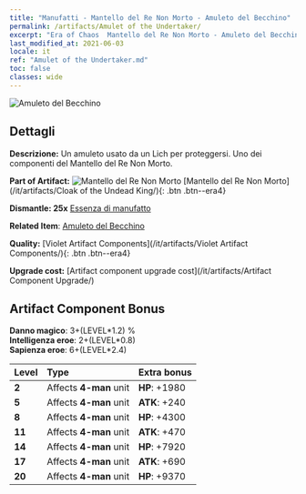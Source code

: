 ```yaml
---
title: "Manufatti - Mantello del Re Non Morto - Amuleto del Becchino"
permalink: /artifacts/Amulet of the Undertaker/
excerpt: "Era of Chaos  Mantello del Re Non Morto - Amuleto del Becchino. Un amuleto usato da un Lich per proteggersi. Uno dei componenti del Mantello del Re Non Morto."
last_modified_at: 2021-06-03
locale: it
ref: "Amulet of the Undertaker.md"
toc: false
classes: wide
---
```


 ![Amuleto del Becchino](/images/t/artifact_40321.png)



## Dettagli

 **Descrizione:** Un amuleto usato da un Lich per proteggersi. Uno dei componenti del Mantello del Re Non Morto.

 **Part of Artifact:** ![Mantello del Re Non Morto](/images/t/icon_artifact_32.png) [Mantello del Re Non Morto](/it/artifacts/Cloak of the Undead King/){: .btn .btn--era4}

 **Dismantle: 25x** [Essenza di manufatto](/ItemsIT/con_905/)

 **Related Item**: [Amuleto del Becchino](/ItemsIT/art_129/)

 **Quality:** [Violet Artifact Components](/it/artifacts/Violet Artifact Components/){: .btn .btn--era4}

 **Upgrade cost:** [Artifact component upgrade cost](/it/artifacts/Artifact Component Upgrade/)

## Artifact Component Bonus

  **Danno magico**: 3+(LEVEL\*1.2) %<br/>**Intelligenza eroe**: 2+(LEVEL\*0.8)<br/>**Sapienza eroe**: 6+(LEVEL\*2.4)

  |  Level  | Type |    Extra bonus  | 
  |:--------|:-----|:----------------| 
  | **2** | Affects **4-man** unit | **HP**: +1980 | 
  | **5** | Affects **4-man** unit | **ATK**: +240 | 
  | **8** | Affects **4-man** unit | **HP**: +4300 | 
  | **11** | Affects **4-man** unit | **ATK**: +470 | 
  | **14** | Affects **4-man** unit | **HP**: +7920 | 
  | **17** | Affects **4-man** unit | **ATK**: +690 | 
  | **20** | Affects **4-man** unit | **HP**: +9370 | 
